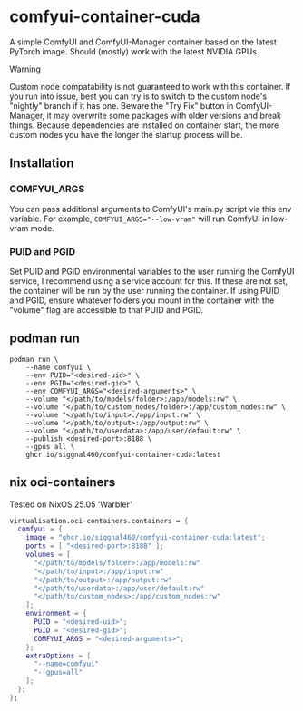 # comfyui-container-cuda

A simple ComfyUI and ComfyUI-Manager container based on the latest PyTorch image. Should (mostly) work with the latest NVIDIA GPUs.

> [!WARNING]
> Custom node compatability is not guaranteed to work with this container. If you run into issue, best you can try is to switch to the custom node's "nightly" branch if it has one. Beware the "Try Fix" button in ComfyUI-Manager, it may overwrite some packages with older versions and break things. Because dependencies are installed on container start, the more custom nodes you have the longer the startup process will be.

## Installation

### COMFYUI_ARGS

You can pass additional arguments to ComfyUI's main.py script via this env variable. For example, `COMFYUI_ARGS="--low-vram"` will run ComfyUI in low-vram mode.

### PUID and PGID

Set PUID and PGID environmental variables to the user running the ComfyUI service, I recommend using a service account for this. If these are not set, the container will be run by the user running the container. If using PUID and PGID, ensure whatever folders you mount in the container with the "volume" flag are accessible to that PUID and PGID.

## podman run

```shell
podman run \
    --name comfyui \
    --env PUID="<desired-uid>" \
    --env PGID="<desired-gid>" \
    --env COMFYUI_ARGS="<desired-arguments>" \
    --volume "</path/to/models/folder>:/app/models:rw" \
    --volume "</path/to/custom_nodes/folder>:/app/custom_nodes:rw" \
    --volume "</path/to/input>:/app/input:rw" \
    --volume "</path/to/output>:/app/output:rw" \
    --volume "</path/to/userdata>:/app/user/default:rw" \
    --publish <desired-port>:8188 \
    --gpus all \
    ghcr.io/siggnal460/comfyui-container-cuda:latest
```

## nix oci-containers

Tested on NixOS 25.05 'Warbler'

```nix
virtualisation.oci-containers.containers = {
  comfyui = {
    image = "ghcr.io/siggnal460/comfyui-container-cuda:latest";
    ports = [ "<desired-port>:8188" ];
    volumes = [
      "</path/to/models/folder>:/app/models:rw"
      "</path/to/input>:/app/input:rw"
      "</path/to/output>:/app/output:rw"
      "</path/to/userdata>:/app/user/default:rw"
      "</path/to/custom_nodes>:/app/custom_nodes:rw"
    ];
    environment = {
      PUID = "<desired-uid>";
      PGID = "<desired-gid>";
      COMFYUI_ARGS = "<desired-arguments>";
    };
    extraOptions = [
      "--name=comfyui"
      "--gpus=all"
    ];
  };
};
```
